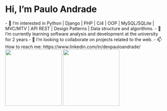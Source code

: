  <h1> Hi, I’m Paulo Andrade </h1>
- 👀 I’m interested in Python | Django | PHP | Ci4 | OOP | MySQL/SQLite | MVC/MTV | API REST | Design Patterns | Data structure and algorithms.
- 🌱 I’m currently learning software analysis and development at the university for 2 years
- 💞️ I’m looking to collaborate on projects related to the web.
- 📫 How to reach me: https://www.linkedin.com/in/devpauloandrade/


<div>
<a href="https://github.com/Paulo-AndradeDev"></a>
<img height="180em" src="https://github-readme-stats.vercel.app/api?username=Paulo-AndradeDev&show_icons=true&theme=dracula&include_all_commits=true&count_private=true"/>
<img height="180em" src="https://github-readme-stats.vercel.app/api/top-langs/?username=Paulo-AndradeDev&layout=compact&langs_count=16&theme=dracula"/>
</div>
